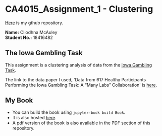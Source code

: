# CA4015_Assignment_1 - Clustering

[Here](https://github.com/mcauleyc/CA4015_Assignment_1) is my gthub repository.

**Name:** Cliodhna McAuley <br>
**Student No.:** 18416482

## The Iowa Gambling Task

This assignment is a clustering analysis of data from the [Iowa Gambling Task](https://en.wikipedia.org/wiki/Iowa_gambling_task).

The link to the data paper I used, 'Data from 617 Healthy Participants Performing the Iowa Gambling Task: A “Many Labs” Collaboration' is [here](https://openpsychologydata.metajnl.com/articles/10.5334/jopd.ak/).



## My Book

* You can build the book using `jupyter-book build Book`.
* It is also hosted [here](https://mcauleyc.github.io/CA4015_Assignment_1/intro.html).
* A pdf version of the book is also available in the PDF section of this repository.
